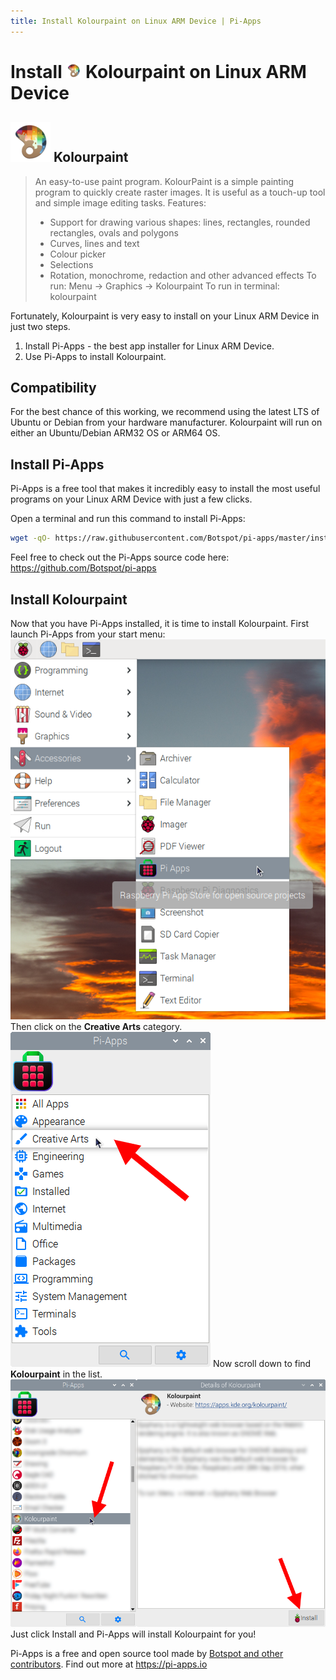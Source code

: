 ```yaml
---
title: Install Kolourpaint on Linux ARM Device | Pi-Apps
---
```

<div class="simple-install-content content">

# Install <img src="/img/app-icons/Kolourpaint/icon-64.png" height=24> Kolourpaint on Linux ARM Device

## <img src="/img/app-icons/Kolourpaint/icon-64.png"> Kolourpaint
> An easy-to-use paint program.
> KolourPaint is a simple painting program to quickly create raster images. It is useful as a touch-up tool and simple image editing tasks.
> Features:
> - Support for drawing various shapes: lines, rectangles, rounded rectangles, ovals and polygons
> - Curves, lines and text
> - Colour picker
> - Selections
> - Rotation, monochrome, redaction and other advanced effects
> To run: Menu -> Graphics -> Kolourpaint
> To run in terminal: kolourpaint

Fortunately, Kolourpaint is very easy to install on your Linux ARM Device in just two steps.
1. Install Pi-Apps - the best app installer for Linux ARM Device.
2. Use Pi-Apps to install Kolourpaint.
</div>
<div class="simple-install-content content">

## Compatibility
For the best chance of this working, we recommend using the latest LTS of Ubuntu or Debian from your hardware manufacturer.
Kolourpaint will run on either an Ubuntu/Debian ARM32 OS or ARM64 OS.
</div>
<div class="simple-install-content content">

## Install Pi-Apps

Pi-Apps is a free tool that makes it incredibly easy to install the most useful programs on your Linux ARM Device with just a few clicks.

Open a terminal and run this command to install Pi-Apps:
```bash
wget -qO- https://raw.githubusercontent.com/Botspot/pi-apps/master/install | bash
```
Feel free to check out the Pi-Apps source code here: https://github.com/Botspot/pi-apps
</div>
<div class="simple-install-content content">

## Install Kolourpaint

Now that you have Pi-Apps installed, it is time to install Kolourpaint.
First launch Pi-Apps from your start menu:
<img src="/img/start-menu.png">
Then click on the <b>Creative Arts</b> category.
<img src="/img/category-selections/Creative Arts.png">
Now scroll down to find <b>Kolourpaint</b> in the list.
<img src="/img/app-icons/Kolourpaint/app-selection.png">
Just click Install and Pi-Apps will install Kolourpaint for you!
</div>
<div class="simple-install-content content">

Pi-Apps is a free and open source tool made by [Botspot and other contributors](/about/#contributors). Find out more at https://pi-apps.io
</div>
